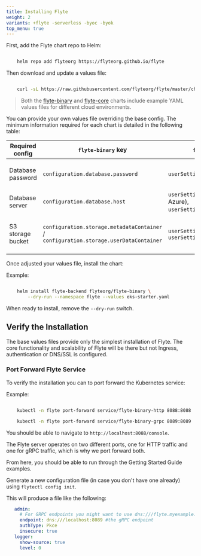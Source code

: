 ```yaml
---
title: Installing Flyte
weight: 2
variants: +flyte -serverless -byoc -byok
top_menu: true
---
```



First, add the Flyte chart repo to Helm:

```bash

    helm repo add flyteorg https://flyteorg.github.io/flyte

```

Then download and update a values file:

```bash

    curl -sL https://raw.githubusercontent.com/flyteorg/flyte/master/charts/flyte-binary/eks-starter.yaml
```
> Both the [flyte-binary](https://github.com/flyteorg/flyte/tree/master/charts/flyte-binary) and [flyte-core](https://github.com/flyteorg/flyte/tree/master/charts/flyte-core) charts include example YAML values files for different cloud environments.

You can provide your own values file overriding the base config. The minimum information required for each chart is detailed in the following table:

| Required config | `flyte-binary` key |`flyte-core` key | Notes |
|---|---|---|---|
| Database password  | `configuration.database.password`  | `userSettings.dbPassword`  | Default Postgres username: `postgres` |
| Database server  | `configuration.database.host`  |`userSettings.dbHost` (GCP and Azure), `userSettings.rdsHost`(EKS) | Default DB name: `flyteadmin`|
| S3 storage bucket  | `configuration.storage.metadataContainer` / `configuration.storage.userDataContainer`  |`userSettings.bucketName` / `userSettings.rawDataBucketName` | You can use the same bucket for both|

Once adjusted your values file, install the chart:

Example:
```bash

    helm install flyte-backend flyteorg/flyte-binary \
        --dry-run --namespace flyte --values eks-starter.yaml
```
When ready to install, remove the `--dry-run` switch.

## Verify the Installation

The base values files provide only the simplest installation of Flyte. The core functionality and scalability of Flyte will be there but not Ingress, authentication or DNS/SSL is configured. 

### Port Forward Flyte Service

To verify the installation you can to port forward the Kubernetes service:

Example:
```bash

    kubectl -n flyte port-forward service/flyte-binary-http 8088:8088 

    kubectl -n flyte port-forward service/flyte-binary-grpc 8089:8089
 ```

You should be able to navigate to `http://localhost:8088/console`.

The Flyte server operates on two different ports, one for HTTP traffic and one for gRPC traffic, which is why we port forward both.

From here, you should be able to run through the Getting Started Guide
examples. 

Generate a new configuration file (in case you don't have one already) using `flytectl config init`.

This will produce a file like the following:

```yaml
   admin:
     # For GRPC endpoints you might want to use dns:///flyte.myexample.com
     endpoint: dns:///localhost:8089 #the gRPC endpoint
     authType: Pkce
     insecure: true
   logger:
     show-source: true
     level: 0
```


